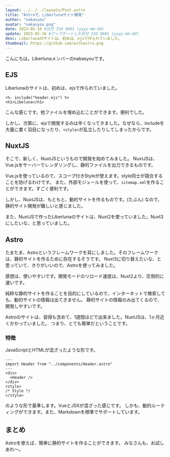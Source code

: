 ```yaml
---
layout: ../../../layouts/Post.astro
title: "Astroで、Liberlunaサイト開発"
author: "nakasyou"
avatar: "nakasyou.png"
date: 2023-05-16 #日付 ISO 8601 (yyyy-mm-dd)
update: 2023-05-16 #アップデートした日付 ISO 8601 (yyyy-mm-dd)
desc: Liberlunaのサイトは、初めは、ejsで作られていました。
thumbnail: https://github.com/withastro.png
---
```

こんにちは。Liberlunaメンバーのnakasyouです。
## EJS
Liberlunaのサイトは、初めは、ejsで作られていました。
```ejs
<%- include("header.ejs") %>
<h1>Libeluna</h1>
```
こんな感じです。他ファイルを埋め込むことができます。便利でした。

しかし、次第に、ejsで開発するのは辛くなってきました。なぜなら、includeを大量に書く羽目になったり、`<style>`が乱立したりしてしまったからです。
## NuxtJS
そこで、新しく、NuxtJSというもので開発を始めてみました。
NuxtJSは、Vue.jsをサーバーでレンダリングし、静的ファイルを出力できるものです。

Vue.jsを使っているので、スコープ付きStyleが使えます。style同士が競合することを防げるわけです。
また、外部モジュールを使って、`sitemap.xml`を作ることができます。すごく便利です。

しかし、NuxtJSは、もともと、動的サイトを作るものです。(たぶん)
なので、静的サイト開発が難しいと感じました。

また、NuxtJSで作ったLiberlunaのサイトは、Nuxt2を使っていました。Nuxt3にしたいな、と思っていました。
## Astro
たまたま、Astroというフレームワークを耳にしました。そのフレームワークは、静的サイトを作るために存在するそうです。
Nuxt3に切り替えたいな、と思っていて、きりがいいので、Astroを使ってみました。

感想は、使いやすいです。開発モードのリロード速度は、Nuxt2より、圧倒的に速いです。

純粋な静的サイトを作ることを目的にしているので、インターネットで検索しても、動的サイトの情報は出てきません。
静的サイトの情報のみ出てくるので、開発しやすいです。

Astroのサイトは、習得も含めて、1週間ほどで出来ました。NuxtJSは、1ヶ月近くかかっていました。
つまり、とても簡単だということです。

### 特徴
JavaScriptとHTMLが混ざったような形です。
```astro
---
import Header from "../components/Header.astro"
---
<div>
  <Header />
</div>
<style>
/* Style */
</style>
```
のような形で基準します。VueとJSXが混ざった感じです。
しかも、動的ルーティングができます。また、Markdownを標準でサポートしています。
## まとめ
Astroを使えば、簡単に静的サイトを作ることができます。
みなさんも、お試しあれ〜。
